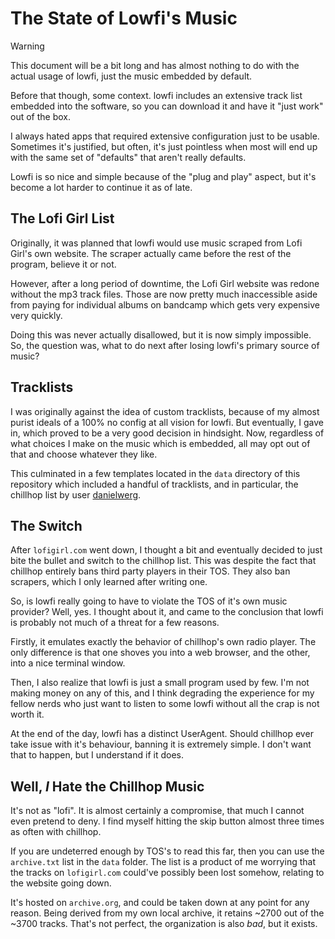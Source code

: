 # The State of Lowfi's Music

> [!WARNING]
> This document will be a bit long and has almost nothing to do with the actual
> usage of lowfi, just the music embedded by default.

Before that though, some context. lowfi includes an extensive track list
embedded into the software, so you can download it and have it "just work"
out of the box.

I always hated apps that required extensive configuration just to be usable.
Sometimes it's justified, but often, it's just pointless when most will end up
with the same set of "defaults" that aren't really defaults.

Lowfi is so nice and simple because of the "plug and play" aspect,
but it's become a lot harder to continue it as of late.

## The Lofi Girl List

Originally, it was planned that lowfi would use music scraped from Lofi Girl's own
website. The scraper actually came before the rest of the program, believe it or not.

However, after a long period of downtime, the Lofi Girl website was redone without the
mp3 track files. Those are now pretty much inaccessible aside from paying for individual
albums on bandcamp which gets very expensive very quickly.

Doing this was never actually disallowed, but it is now simply impossible. So, the question was,
what to do next after losing lowfi's primary source of music?

## Tracklists

I was originally against the idea of custom tracklists, because of my almost purist
ideals of a 100% no config at all vision for lowfi. But eventually, I gave in, which proved
to be a very good decision in hindsight. Now, regardless of what choices I make on the music
which is embedded, all may opt out of that and choose whatever they like.

This culminated in a few templates located in the `data` directory of this repository
which included a handful of tracklists, and in particular, the chillhop list by user
[danielwerg](https://github.com/danielwerg).

## The Switch

After `lofigirl.com` went down, I thought a bit and eventually decided
to just bite the bullet and switch to the chillhop list. This was despite the fact
that chillhop entirely bans third party players in their TOS. They also ban
scrapers, which I only learned after writing one.

So, is lowfi really going to have to violate the TOS of it's own music provider?
Well, yes. I thought about it, and came to the conclusion that lowfi is probably
not much of a threat for a few reasons.

Firstly, it emulates exactly the behavior of chillhop's own radio player.
The only difference is that one shoves you into a web browser, and the other,
into a nice terminal window.

Then, I also realize that lowfi is just a small program used by few.
I'm not making money on any of this, and I think degrading the experience for my
fellow nerds who just want to listen to some lowfi without all the crap is not worth it.

At the end of the day, lowfi has a distinct UserAgent. Should chillhop ever take issue with
it's behaviour, banning it is extremely simple. I don't want that to happen, but I
understand if it does.

## Well, *I* Hate the Chillhop Music

It's not as "lofi". It is almost certainly a compromise, that much I cannot even pretend to
deny. I find myself hitting the skip button almost three times as often with chillhop.

If you are undeterred enough by TOS's to read this far, then you can use the `archive.txt`
list in the `data` folder. The list is a product of me worrying that the tracks on `lofigirl.com`
could've possibly been lost somehow, relating to the website going down.

It's hosted on `archive.org`, and could be taken down at any point for any reason.
Being derived from my own local archive, it retains ~2700 out of the ~3700 tracks.
That's not perfect, the organization is also *bad*, but it exists.

